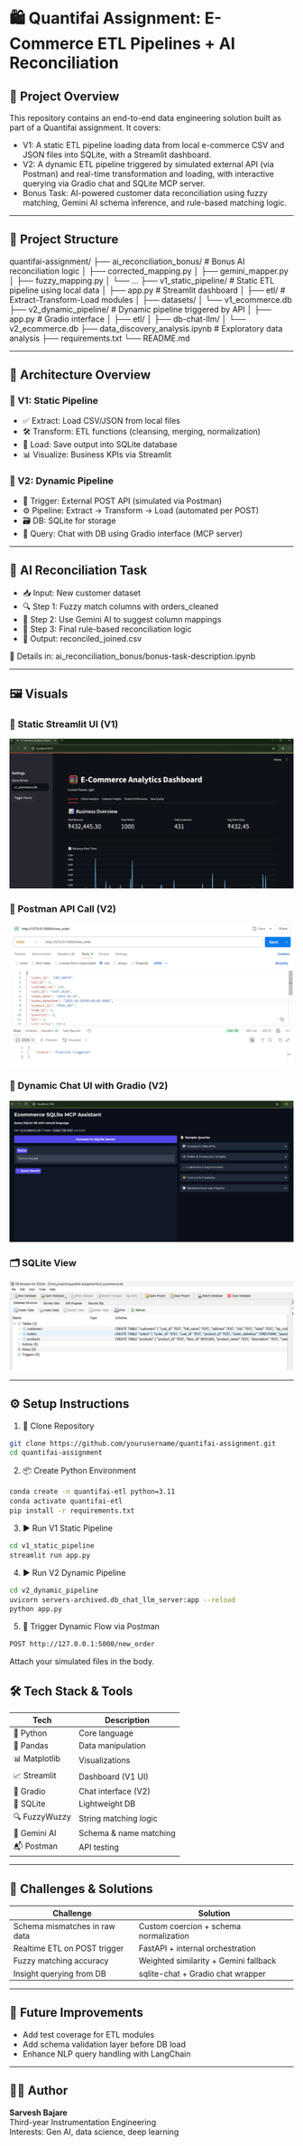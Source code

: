 # 🛍️ Quantifai Assignment: E-Commerce ETL Pipelines + AI Reconciliation

## 🧠 Project Overview

This repository contains an end-to-end data engineering solution built as part of a Quantifai assignment. It covers:

- V1: A static ETL pipeline loading data from local e-commerce CSV and JSON files into SQLite, with a Streamlit dashboard.
- V2: A dynamic ETL pipeline triggered by simulated external API (via Postman) and real-time transformation and loading, with interactive querying via Gradio chat and SQLite MCP server.
- Bonus Task: AI-powered customer data reconciliation using fuzzy matching, Gemini AI schema inference, and rule-based matching logic.

---

## 📂 Project Structure

quantifai-assignment/
├── ai_reconciliation_bonus/ # Bonus AI reconciliation logic
│ ├── corrected_mapping.py
│ ├── gemini_mapper.py
│ ├── fuzzy_mapping.py
│ └── ...
├── v1_static_pipeline/ # Static ETL pipeline using local data
│ ├── app.py # Streamlit dashboard
│ ├── etl/ # Extract-Transform-Load modules
│ ├── datasets/
│ └── v1_ecommerce.db
├── v2_dynamic_pipeline/ # Dynamic pipeline triggered by API
│ ├── app.py # Gradio interface
│ ├── etl/
│ ├── db-chat-llm/
│ └── v2_ecommerce.db
├── data_discovery_analysis.ipynb # Exploratory data analysis
├── requirements.txt
└── README.md


---

## 🧱 Architecture Overview

### 🔹 V1: Static Pipeline

- ✅ Extract: Load CSV/JSON from local files
- 🛠️ Transform: ETL functions (cleansing, merging, normalization)
- 🧬 Load: Save output into SQLite database
- 📊 Visualize: Business KPIs via Streamlit

### 🔸 V2: Dynamic Pipeline

- 🚀 Trigger: External POST API (simulated via Postman)
- ⚙️ Pipeline: Extract → Transform → Load (automated per POST)
- 🗃️ DB: SQLite for storage
- 💬 Query: Chat with DB using Gradio interface (MCP server)

---

## 🤖 AI Reconciliation Task

- 📥 Input: New customer dataset
- 🔍 Step 1: Fuzzy match columns with orders_cleaned
- 🤖 Step 2: Use Gemini AI to suggest column mappings
- 🧩 Step 3: Final rule-based reconciliation logic
- 🧾 Output: reconciled_joined.csv

📍 Details in: ai_reconciliation_bonus/bonus-task-description.ipynb

---

## 🖼️ Visuals

### 🔷 Static Streamlit UI (V1)
![Streamlit UI](./assets/streamlit_ui.png)

### 🔷 Postman API Call (V2)
![Streamlit UI](./assets/postman.png)

### 🔶 Dynamic Chat UI with Gradio (V2)
![Gradio UI](./assets/gradio_chatdb.png)

### 🗂️ SQLite View
![SQLite View](./assets/sqlite_db.png)

---

## ⚙️ Setup Instructions

1. 🧬 Clone Repository

```bash
git clone https://github.com/yourusername/quantifai-assignment.git
cd quantifai-assignment
```

2. 📦 Create Python Environment
```bash
conda create -n quantifai-etl python=3.11
conda activate quantifai-etl
pip install -r requirements.txt
```

3. ▶️ Run V1 Static Pipeline
``` bash
cd v1_static_pipeline
streamlit run app.py
```

4. ▶️ Run V2 Dynamic Pipeline
``` bash
cd v2_dynamic_pipeline
uvicorn servers-archived.db_chat_llm_server:app --reload
python app.py
```
5. 🧪 Trigger Dynamic Flow via Postman
``` bash
POST http://127.0.0.1:5000/new_order
```
Attach your simulated files in the body.

## 🛠️ Tech Stack & Tools

| Tech         | Description                  |
|--------------|------------------------------|
| 🐍 Python     | Core language                |
| 🐼 Pandas     | Data manipulation            |
| 📊 Matplotlib | Visualizations               |
| 📈 Streamlit  | Dashboard (V1 UI)            |
| 💬 Gradio     | Chat interface (V2)          |
| 💾 SQLite     | Lightweight DB               |
| 🔍 FuzzyWuzzy | String matching logic        |
| 🤖 Gemini AI  | Schema & name matching       |
| 📬 Postman    | API testing                  |

---

## 🧩 Challenges & Solutions

| Challenge                       | Solution                                |
|--------------------------------|-----------------------------------------|
| Schema mismatches in raw data  | Custom coercion + schema normalization  |
| Realtime ETL on POST trigger   | FastAPI + internal orchestration        |
| Fuzzy matching accuracy        | Weighted similarity + Gemini fallback   |
| Insight querying from DB       | sqlite-chat + Gradio chat wrapper       |

---

## 🚀 Future Improvements

- Add test coverage for ETL modules  
- Add schema validation layer before DB load  
- Enhance NLP query handling with LangChain  

---

## 👩‍💻 Author

**Sarvesh Bajare**  
Third-year Instrumentation Engineering  
Interests: Gen AI, data science, deep learning
